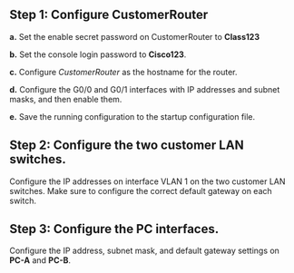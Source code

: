 ## Step 1: Configure CustomerRouter

**a.** Set the enable secret password on CustomerRouter to **Class123**

**b.** Set the console login password to **Cisco123**.

**c.** Configure *CustomerRouter* as the hostname for the router.

**d.** Configure the G0/0 and G0/1 interfaces with IP addresses and subnet masks, and then enable them.

**e.** Save the running configuration to the startup configuration file.

## Step 2: Configure the two customer LAN switches.
Configure the IP addresses on interface VLAN 1 on the two customer LAN switches. Make sure to configure the correct default gateway on each switch.

## Step 3: Configure the PC interfaces.
Configure the IP address, subnet mask, and default gateway settings on **PC-A** and **PC-B**.
